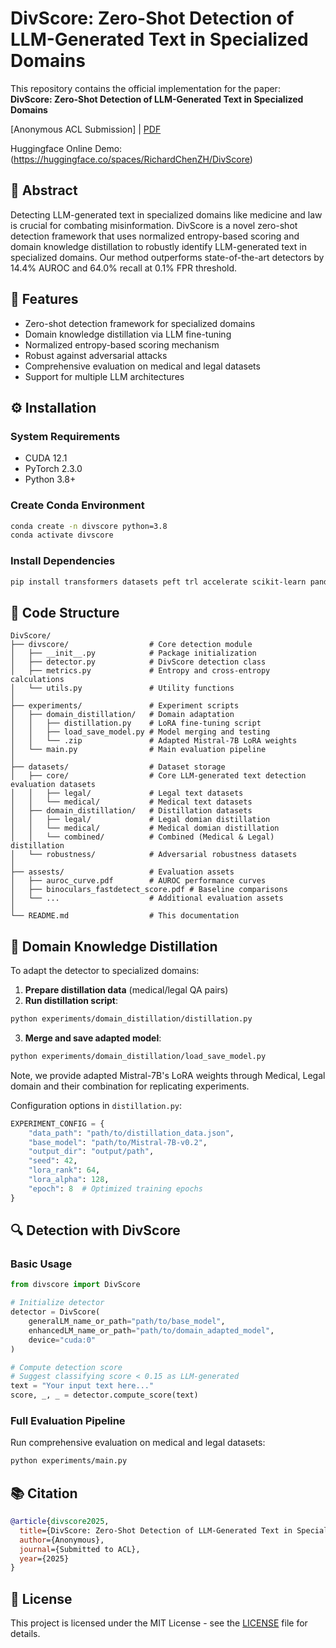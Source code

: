 # DivScore: Zero-Shot Detection of LLM-Generated Text in Specialized Domains


This repository contains the official implementation for the paper:  
**DivScore: Zero-Shot Detection of LLM-Generated Text in Specialized Domains**

[Anonymous ACL Submission] | [PDF](assests/DivScore_paper.pdf)

Huggingface Online Demo: (https://huggingface.co/spaces/RichardChenZH/DivScore)

## 📝 Abstract
Detecting LLM-generated text in specialized domains like medicine and law is crucial for combating misinformation. DivScore is a novel zero-shot detection framework that uses normalized entropy-based scoring and domain knowledge distillation to robustly identify LLM-generated text in specialized domains. Our method outperforms state-of-the-art detectors by 14.4% AUROC and 64.0% recall at 0.1% FPR threshold.

## 🚀 Features
- Zero-shot detection framework for specialized domains
- Domain knowledge distillation via LLM fine-tuning
- Normalized entropy-based scoring mechanism
- Robust against adversarial attacks
- Comprehensive evaluation on medical and legal datasets
- Support for multiple LLM architectures

## ⚙️ Installation

### System Requirements
- CUDA 12.1
- PyTorch 2.3.0
- Python 3.8+

### Create Conda Environment
```bash
conda create -n divscore python=3.8
conda activate divscore
```

### Install Dependencies
```bash
pip install transformers datasets peft trl accelerate scikit-learn pandas tqdm
```

## 🧪 Code Structure

```
DivScore/
├── divscore/                  # Core detection module
│   ├── __init__.py            # Package initialization
│   ├── detector.py            # DivScore detection class
│   ├── metrics.py             # Entropy and cross-entropy calculations
│   └── utils.py               # Utility functions
│
├── experiments/               # Experiment scripts
│   ├── domain_distillation/   # Domain adaptation
│   │   ├── distillation.py    # LoRA fine-tuning script
│   │   ├── load_save_model.py # Model merging and testing
│   │   └── .zip               # Adapted Mistral-7B LoRA weights
│   └── main.py                # Main evaluation pipeline
│
├── datasets/                  # Dataset storage
│   ├── core/                  # Core LLM-generated text detection evaluation datasets
│   │   ├── legal/             # Legal text datasets
│   │   └── medical/           # Medical text datasets
│   ├── domain_distillation/   # Distillation datasets
│   │   ├── legal/             # Legal domian distillation
│   │   └── medical/           # Medical domian distillation
│   │   └── combined/          # Combined (Medical & Legal) distillation
│   └── robustness/            # Adversarial robustness datasets
│
├── assests/                   # Evaluation assets
│   ├── auroc_curve.pdf        # AUROC performance curves
│   ├── binoculars_fastdetect_score.pdf # Baseline comparisons
│   └── ...                    # Additional evaluation assets
│
└── README.md                  # This documentation
```

## 🧠 Domain Knowledge Distillation

To adapt the detector to specialized domains:

1. **Prepare distillation data** (medical/legal QA pairs)
2. **Run distillation script**:
```bash
python experiments/domain_distillation/distillation.py
```

3. **Merge and save adapted model**:
```bash
python experiments/domain_distillation/load_save_model.py
```
Note, we provide adapted Mistral-7B's LoRA weights through Medical, Legal domain and their combination for replicating experiments.

Configuration options in `distillation.py`:
```python
EXPERIMENT_CONFIG = {
    "data_path": "path/to/distillation_data.json",
    "base_model": "path/to/Mistral-7B-v0.2",
    "output_dir": "output/path",
    "seed": 42,
    "lora_rank": 64,
    "lora_alpha": 128,
    "epoch": 8  # Optimized training epochs
}
```

## 🔍 Detection with DivScore

### Basic Usage
```python
from divscore import DivScore

# Initialize detector
detector = DivScore(
    generalLM_name_or_path="path/to/base_model",
    enhancedLM_name_or_path="path/to/domain_adapted_model",
    device="cuda:0"
)

# Compute detection score
# Suggest classifying score < 0.15 as LLM-generated 
text = "Your input text here..."
score, _, _ = detector.compute_score(text)
```

### Full Evaluation Pipeline
Run comprehensive evaluation on medical and legal datasets:
```bash
python experiments/main.py
```

[//]: # ()
[//]: # (## 📊 Results)

[//]: # ()
[//]: # (### Detection Performance &#40;AUROC %&#41;)

[//]: # (| Method          | MIMIC | PubMedQA | OALC | LawStack | Avg. |)

[//]: # (|-----------------|-------|----------|------|----------|------|)

[//]: # (| RoBERTa-base    | 66.79 | 85.79    | 58.33| 65.10    | 69.00|)

[//]: # (| RoBERTa-large   | 93.05 | 91.69    | 81.23| 72.36    | 84.58|)

[//]: # (| Entropy         | 68.52 | 98.29    | 33.30| 91.85    | 72.99|)

[//]: # (| Rank            | 71.97 | 87.54    | 29.97| 85.73    | 68.80|)

[//]: # (| Log-Rank        | 83.37 | 98.75    | 32.40| 91.19    | 76.43|)

[//]: # (| Log-Likelihood  | 81.29 | 98.30    | 32.32| 90.15    | 75.52|)

[//]: # (| DetectGPT       | 53.71 | 42.39    | 31.05| 57.51    | 46.17|)

[//]: # (| Fast-DetectGPT  | 96.24 | 87.77    | 46.32| 69.19    | 74.88|)

[//]: # (| Binoculars      | 98.34 | 95.42    | 38.47| 95.08    | 81.83|)

[//]: # (| **DivScore**    | **99.88** | **99.64** | **98.88** | **99.84** | **99.56** |)

[//]: # ()
[//]: # (### Robustness Against Attacks &#40;AUROC %&#41;)

[//]: # (| Attack          | DivScore | Binoculars |)

[//]: # (|-----------------|----------|------------|)

[//]: # (| None            | 99.88    | 98.34      |)

[//]: # (| Paraphrase      | 93.85    | 85.74      |)

[//]: # (| Word Substitute | 95.21    | 75.02      |)

[//]: # ()
[//]: # (### Key Improvements Over Binoculars)

[//]: # (- Average AUROC improvement: +14.4%)

[//]: # (- Recall at 0.1% FPR: +64.0%)

[//]: # (- Robustness against attacks: +22.8% AUROC advantage)

[//]: # ()
[//]: # ()
[//]: # (![AUROC Curves]&#40;assests/auroc_curve.png&#41;)

## 📚 Citation
```bibtex
@article{divscore2025,
  title={DivScore: Zero-Shot Detection of LLM-Generated Text in Specialized Domains},
  author={Anonymous},
  journal={Submitted to ACL},
  year={2025}
}
```

## 📄 License
This project is licensed under the MIT License - see the [LICENSE](LICENSE.txt) file for details.
